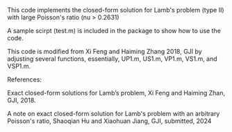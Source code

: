 This code implements the closed-form solution for Lamb's problem (type II) with large Poisson's ratio (nu > 0.2631)

A sample scirpt (test.m) is included in the package to show how to use the code.

This code is modified from Xi Feng and Haiming Zhang 2018, GJI by adjusting several functions, essentially, UP1.m, US1.m, VP1.m, VS1.m, and VSP1.m.

References:

Exact closed-form solutions for Lamb’s problem, Xi Feng and Haiming Zhan, GJI, 2018.

A note on exact closed-form solution for Lamb's problem with an arbitrary Poisson's ratio, Shaoqian Hu and Xiaohuan Jiang, GJI, submitted, 2024
